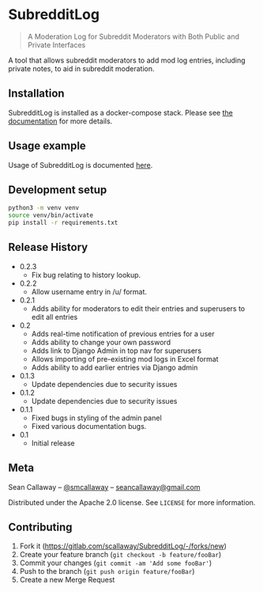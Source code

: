 # SubredditLog
> A Moderation Log for Subreddit Moderators with Both Public and Private Interfaces

A tool that allows subreddit moderators to add mod log entries, including private notes, to aid in subreddit moderation.

## Installation

SubredditLog is installed as a docker-compose stack. Please see [the documentation](docs/installation/index.md) for 
more details.

## Usage example

Usage of SubredditLog is documented [here](docs/usage/index.md).

## Development setup

```sh
python3 -m venv venv
source venv/bin/activate
pip install -r requirements.txt
```

## Release History

- 0.2.3
  - Fix bug relating to history lookup.
- 0.2.2
  - Allow username entry in /u/ format.  
- 0.2.1
  - Adds ability for moderators to edit their entries and superusers to edit all entries
- 0.2
  - Adds real-time notification of previous entries for a user
  - Adds ability to change your own password
  - Adds link to Django Admin in top nav for superusers
  - Allows importing of pre-existing mod logs in Excel format
  - Adds ability to add earlier entries via Django admin
- 0.1.3
  - Update dependencies due to security issues 
- 0.1.2
  - Update dependencies due to security issues 
- 0.1.1
  - Fixed bugs in styling of the admin panel
  - Fixed various documentation bugs.
- 0.1
  - Initial release

## Meta

Sean Callaway – [@smcallaway](https://twitter.com/smcallaway) – seancallaway@gmail.com

Distributed under the Apache 2.0 license. See ``LICENSE`` for more information.

## Contributing

1. Fork it (<https://gitlab.com/scallaway/SubredditLog/-/forks/new>)
2. Create your feature branch (`git checkout -b feature/fooBar`)
3. Commit your changes (`git commit -am 'Add some fooBar'`)
4. Push to the branch (`git push origin feature/fooBar`)
5. Create a new Merge Request
